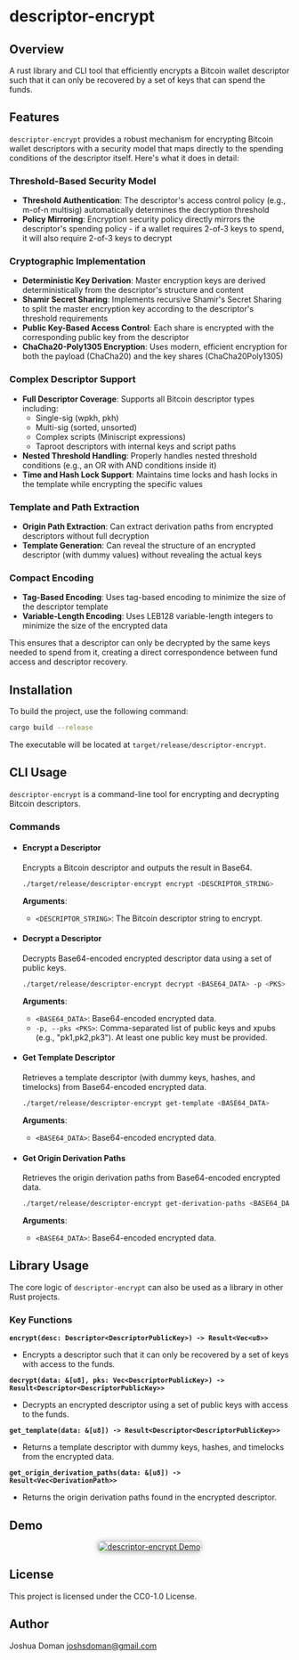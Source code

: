 # descriptor-encrypt

## Overview
A rust library and CLI tool that efficiently encrypts a Bitcoin wallet descriptor such that it can only be recovered by a set of keys that can spend the funds.

## Features

`descriptor-encrypt` provides a robust mechanism for encrypting Bitcoin wallet descriptors with a security model that maps directly to the spending conditions of the descriptor itself. Here's what it does in detail:

### Threshold-Based Security Model
- **Threshold Authentication**: The descriptor's access control policy (e.g., m-of-n multisig) automatically determines the decryption threshold
- **Policy Mirroring**: Encryption security policy directly mirrors the descriptor's spending policy - if a wallet requires 2-of-3 keys to spend, it will also require 2-of-3 keys to decrypt

### Cryptographic Implementation
- **Deterministic Key Derivation**: Master encryption keys are derived deterministically from the descriptor's structure and content
- **Shamir Secret Sharing**: Implements recursive Shamir's Secret Sharing to split the master encryption key according to the descriptor's threshold requirements
- **Public Key-Based Access Control**: Each share is encrypted with the corresponding public key from the descriptor
- **ChaCha20-Poly1305 Encryption**: Uses modern, efficient encryption for both the payload (ChaCha20) and the key shares (ChaCha20Poly1305)

### Complex Descriptor Support
- **Full Descriptor Coverage**: Supports all Bitcoin descriptor types including:
  - Single-sig (wpkh, pkh)
  - Multi-sig (sorted, unsorted)
  - Complex scripts (Miniscript expressions)
  - Taproot descriptors with internal keys and script paths
- **Nested Threshold Handling**: Properly handles nested threshold conditions (e.g., an OR with AND conditions inside it)
- **Time and Hash Lock Support**: Maintains time locks and hash locks in the template while encrypting the specific values

### Template and Path Extraction
- **Origin Path Extraction**: Can extract derivation paths from encrypted descriptors without full decryption
- **Template Generation**: Can reveal the structure of an encrypted descriptor (with dummy values) without revealing the actual keys

### Compact Encoding
- **Tag-Based Encoding**: Uses tag-based encoding to minimize the size of the descriptor template
- **Variable-Length Encoding**: Uses LEB128 variable-length integers to minimize the size of the encrypted data

This ensures that a descriptor can only be decrypted by the same keys needed to spend from it, creating a direct correspondence between fund access and descriptor recovery.

## Installation
To build the project, use the following command:
```bash
cargo build --release
```
The executable will be located at `target/release/descriptor-encrypt`.

## CLI Usage

`descriptor-encrypt` is a command-line tool for encrypting and decrypting Bitcoin descriptors.

### Commands

*   #### Encrypt a Descriptor
    Encrypts a Bitcoin descriptor and outputs the result in Base64.
    ```bash
    ./target/release/descriptor-encrypt encrypt <DESCRIPTOR_STRING>
    ```
    **Arguments**:
    *   `<DESCRIPTOR_STRING>`: The Bitcoin descriptor string to encrypt.

*   #### Decrypt a Descriptor
    Decrypts Base64-encoded encrypted descriptor data using a set of public keys.
    ```bash
    ./target/release/descriptor-encrypt decrypt <BASE64_DATA> -p <PKS>
    ```
    **Arguments**:
    *   `<BASE64_DATA>`: Base64-encoded encrypted data.
    *   `-p, --pks <PKS>`: Comma-separated list of public keys and xpubs (e.g., "pk1,pk2,pk3"). At least one public key must be provided.

*   #### Get Template Descriptor
    Retrieves a template descriptor (with dummy keys, hashes, and timelocks) from Base64-encoded encrypted data.
    ```bash
    ./target/release/descriptor-encrypt get-template <BASE64_DATA>
    ```
    **Arguments**:
    *   `<BASE64_DATA>`: Base64-encoded encrypted data.

*   #### Get Origin Derivation Paths
    Retrieves the origin derivation paths from Base64-encoded encrypted data.
    ```bash
    ./target/release/descriptor-encrypt get-derivation-paths <BASE64_DATA>
    ```
    **Arguments**:
    *   `<BASE64_DATA>`: Base64-encoded encrypted data.

## Library Usage

The core logic of `descriptor-encrypt` can also be used as a library in other Rust projects.

### Key Functions

**`encrypt(desc: Descriptor<DescriptorPublicKey>) -> Result<Vec<u8>>`**
    
* Encrypts a descriptor such that it can only be recovered by a set of keys with access to the funds.

**`decrypt(data: &[u8], pks: Vec<DescriptorPublicKey>) -> Result<Descriptor<DescriptorPublicKey>>`**

* Decrypts an encrypted descriptor using a set of public keys with access to the funds.

**`get_template(data: &[u8]) -> Result<Descriptor<DescriptorPublicKey>>`**

* Returns a template descriptor with dummy keys, hashes, and timelocks from the encrypted data.

**`get_origin_derivation_paths(data: &[u8]) -> Result<Vec<DerivationPath>>`**

* Returns the origin derivation paths found in the encrypted descriptor.

## Demo

<div align="center">
  <a href="https://www.youtube.com/watch?v=ankTi65Y-EA" target="_blank">
    <img src="https://img.youtube.com/vi/ankTi65Y-EA/maxresdefault.jpg" alt="descriptor-encrypt Demo" style="max-width: 100%; box-shadow: 0 0 10px rgba(0,0,0,0.4); border-radius: 5px;">
  </a>
</div>

## License
This project is licensed under the CC0-1.0 License.

## Author
Joshua Doman <joshsdoman@gmail.com>